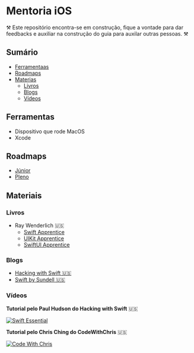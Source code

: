 # Mentoria iOS
⚒ Este repositório encontra-se em construção, fique a vontade para dar feedbacks e auxiliar na construção do guia para auxilar outras pessoas. ⚒

## Sumário
- [Ferramentaas](##Ferramentas)
- [Roadmaps](##Roadmaps)
- [Materias](##Materiais)
    - [Livros](###Livros)
    - [Blogs](###Blogs)
    - [Vídeos](###Vídeos)
 
## Ferramentas
+ Dispositivo que rode MacOS
+ Xcode

## Roadmaps
+ [Júnior](https://www.test.com/junior "Testando marca")
+ [Pleno](https://www.test.com/pleno)
 
## Materiais
### Livros
+ Ray Wenderlich 🇺🇸
    + [Swift Apprentice](https://www.raywenderlich.com/books/swift-apprentice)
    + [UIKit Apprentice](https://www.raywenderlich.com/books/uikit-apprentice)
    + [SwiftUI Apprentice](https://www.raywenderlich.com/books/swiftui-apprentice)
### Blogs
+ [Hacking with Swift 🇺🇸](https://www.hackingwithswift.com/)
+ [Swift by Sundell 🇺🇸](https://www.swiftbysundell.com/basics/#filter)

### Vídeos
**Tutorial pelo Paul Hudson do Hacking with Swift** 🇺🇸

[![Swift Essential](https://img.youtube.com/vi/n5X_V81OYnQ/0.jpg)](https://www.youtube.com/watch?v=n5X_V81OYnQ)


**Tutorial pelo Chris Ching do CodeWithChris** 🇺🇸

[![Code With Chris](https://img.youtube.com/vi/FcsY1YPBwzQ/0.jpg)](https://www.youtube.com/watch?v=FcsY1YPBwzQ)
